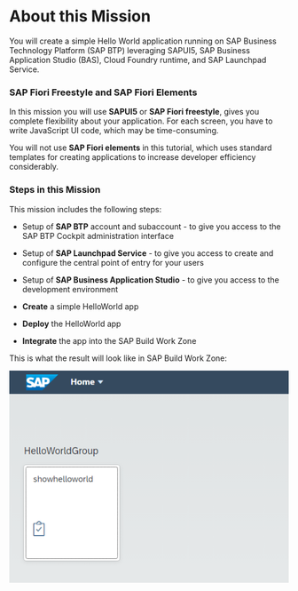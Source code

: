 # About this Mission

You will create a simple Hello World application running on SAP Business Technology Platform (SAP BTP) leveraging SAPUI5, SAP Business Application Studio (BAS), Cloud Foundry runtime, and SAP Launchpad Service.


### SAP Fiori Freestyle and SAP Fiori Elements

In this mission you will use **SAPUI5** or **SAP Fiori freestyle**,  gives you complete flexibility about your application. For each screen, you have to write  JavaScript UI code, which may be time-consuming.


You will not use **SAP Fiori elements** in this tutorial, which uses standard templates for creating applications to increase developer efficiency considerably. 


### Steps in this Mission

This mission includes the following steps:

* Setup of **SAP BTP** account and subaccount - to give you access to the SAP BTP Cockpit administration interface

* Setup of **SAP Launchpad Service** - to give you access to create and configure the central point of entry for your users

* Setup of **SAP Business Application Studio** - to give you access to the development environment

* **Create** a simple HelloWorld app

* **Deploy** the HelloWorld app

* **Integrate** the app into the SAP Build Work Zone 

This is what the result will look like in SAP Build Work Zone:

![](images/d1_helloworld_app.png)




